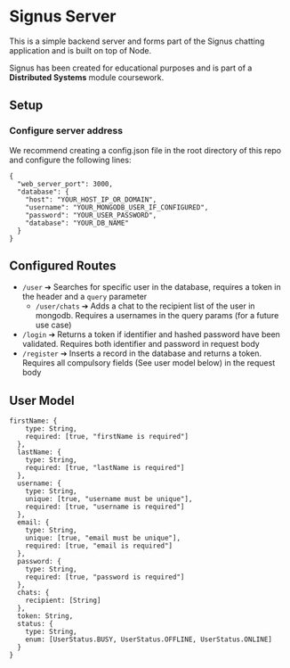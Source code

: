 # Signus Server

This is a simple backend server and forms part of the Signus chatting application and is built on top of Node.

Signus has been created for educational purposes and is part of a **Distributed Systems** module coursework.

## Setup

### Configure server address

We recommend creating a config.json file in the root directory of this repo and configure the following lines:

```
{
  "web_server_port": 3000,
  "database": {
    "host": "YOUR_HOST_IP_OR_DOMAIN",
    "username": "YOUR_MONGODB_USER_IF_CONFIGURED",
    "password": "YOUR_USER_PASSWORD",
    "database": "YOUR_DB_NAME"
  }
}
```

## Configured Routes

- `/user` ➔ Searches for specific user in the database, requires a token in the header and a `query` parameter
  - `/user/chats` ➔ Adds a chat to the recipient list of the user in mongodb. Requires a usernames in the query params (for a future use case)
- `/login` ➔ Returns a token if identifier and hashed password have been validated. Requires both identifier and password in request body
- `/register` ➔ Inserts a record in the database and returns a token. Requires all compulsory fields (See user model below) in the request body

## User Model

```
firstName: {
    type: String,
    required: [true, "firstName is required"]
  },
  lastName: {
    type: String,
    required: [true, "lastName is required"]
  },
  username: {
    type: String,
    unique: [true, "username must be unique"],
    required: [true, "username is required"]
  },
  email: {
    type: String,
    unique: [true, "email must be unique"],
    required: [true, "email is required"]
  },
  password: {
    type: String,
    required: [true, "password is required"]
  },
  chats: {
    recipient: [String]
  },
  token: String,
  status: {
    type: String,
    enum: [UserStatus.BUSY, UserStatus.OFFLINE, UserStatus.ONLINE]
  }
}
```
